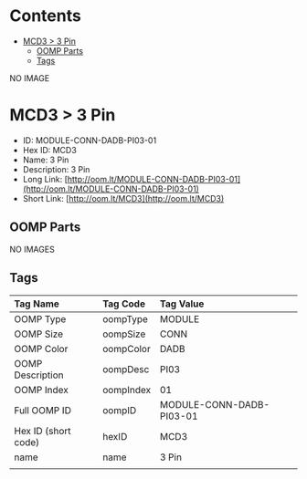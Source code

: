 



Contents
========

* [MCD3 > 3 Pin](#mcd3--3-pin)
	* [OOMP Parts](#oomp-parts)
	* [Tags](#tags)
  
NO IMAGE  
# MCD3 > 3 Pin

- ID: MODULE-CONN-DADB-PI03-01
- Hex ID: MCD3
- Name: 3 Pin
- Description: 3 Pin
- Long Link: [http://oom.lt/MODULE-CONN-DADB-PI03-01](http://oom.lt/MODULE-CONN-DADB-PI03-01)
- Short Link: [http://oom.lt/MCD3](http://oom.lt/MCD3)

## OOMP Parts
  
NO IMAGES  
## Tags
  

|Tag Name|Tag Code|Tag Value|
| :--- | :--- | :--- |
|OOMP Type|oompType|MODULE|
|OOMP Size|oompSize|CONN|
|OOMP Color|oompColor|DADB|
|OOMP Description|oompDesc|PI03|
|OOMP Index|oompIndex|01|
|Full OOMP ID|oompID|MODULE-CONN-DADB-PI03-01|
|Hex ID (short code)|hexID|MCD3|
|name|name|3 Pin|
||||
